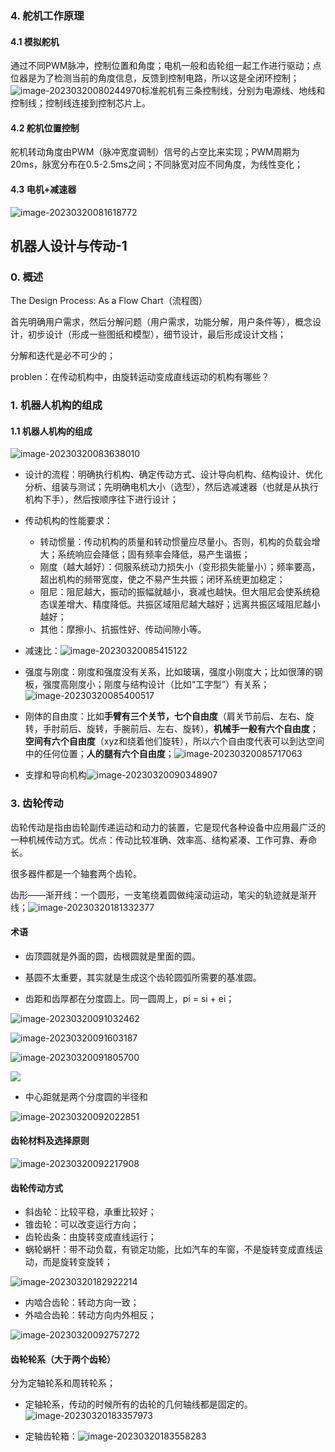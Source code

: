 
### 4. 舵机工作原理

#### 4.1 模拟舵机

通过不同PWM脉冲，控制位置和角度；电机一般和齿轮组一起工作进行驱动；点位器是为了检测当前的角度信息，反馈到控制电路，所以这是全闭环控制；![image-20230320080244970](../img/3.17/image-20230320080244970.png)标准舵机有三条控制线，分别为电源线、地线和控制线；控制线连接到控制芯片上。

#### 4.2 舵机位置控制

舵机转动角度由PWM（脉冲宽度调制）信号的占空比来实现；PWM周期为20ms，脉宽分布在0.5-2.5ms之间；不同脉宽对应不同角度，为线性变化；

#### 4.3 电机+减速器

![image-20230320081618772](../img/3.17/image-20230320081618772.png)

## 机器人设计与传动-1

### 0. 概述

The Design Process: As a Flow Chart（流程图）

首先明确用户需求，然后分解问题（用户需求，功能分解，用户条件等），概念设计，初步设计（形成一些图纸和模型），细节设计，最后形成设计文档；

分解和迭代是必不可少的；

problen：在传动机构中，由旋转运动变成直线运动的机构有哪些？

### 1. 机器人机构的组成

#### 1.1 机器人机构的组成

![image-20230320083638010](../img/3.17/image-20230320083638010.png)

- 设计的流程：明确执行机构、确定传动方式、设计导向机构、结构设计、优化分析、组装与测试；先明确电机大小（选型），然后选减速器（也就是从执行机构下手），然后按顺序往下进行设计；

- 传动机构的性能要求：
  - 转动惯量：传动机构的质量和转动惯量应尽量小。否则，机构的负载会增大；系统响应会降低；固有频率会降低，易产生谐振；
  - 刚度（越大越好）：伺服系统动力损失小（变形损失能量小）；频率要高，超出机构的频带宽度，使之不易产生共振；闭环系统更加稳定；
  - 阻尼：阻尼越大，振动的振幅就越小，衰减也越快。但大阻尼会使系统稳态误差增大、精度降低。共振区域阻尼越大越好；远离共振区域阻尼越小越好；
  - 其他：摩擦小、抗振性好、传动间隙小等。

- 减速比：![image-20230320085415122](../img/3.17/image-20230320085415122.png)

- 强度与刚度：刚度和强度没有关系，比如玻璃，强度小刚度大；比如很薄的钢板，强度高刚度小；刚度与结构设计（比如“工字型”）有关系；![image-20230320085400517](../img/3.17/image-20230320085400517.png)

- 刚体的自由度：比如**手臂有三个关节，七个自由度**（肩关节前后、左右、旋转，手肘前后、旋转，手腕前后、左右、旋转），**机械手一般有六个自由度**；**空间有六个自由度**（xyz和绕着他们旋转），所以六个自由度代表可以到达空间中的任何位置；**人的腿有六个自由度**；![image-20230320085717063](../img/3.17/image-20230320085717063.png)

- 支撑和导向机构![image-20230320090348907](../img/3.17/image-20230320090348907.png)

### 3. 齿轮传动

齿轮传动是指由齿轮副传递运动和动力的装置，它是现代各种设备中应用最广泛的一种机械传动方式。优点：传动比较准确、效率高、结构紧凑、工作可靠、寿命长。

很多器件都是一个轴套两个齿轮。

齿形——渐开线：一个圆形，一支笔绕着圆做纯滚动运动，笔尖的轨迹就是渐开线；![image-20230320181332377](../img/3.17/image-20230320181332377.png)

#### 术语

- 齿顶圆就是外面的圆，齿根圆就是里面的圆。

- 基圆不太重要，其实就是生成这个齿轮圆弧所需要的基准圆。

- 齿距和齿厚都在分度圆上。同一圆周上，pi = si + ei；

![image-20230320091032462](../img/3.17/image-20230320091032462.png)

![image-20230320091603187](../img/3.17/image-20230320091603187.png)

![image-20230320091805700](../img/3.17/image-20230320091805700.png)

![   ](../img/3.17/image-20230320092012116.png)

- 中心距就是两个分度圆的半径和

![image-20230320092022851](../img/3.17/image-20230320092022851.png)

#### 齿轮材料及选择原则 

![image-20230320092217908](../img/3.17/image-20230320092217908.png)

#### 齿轮传动方式

- 斜齿轮：比较平稳，承重比较好；
- 锥齿轮：可以改变运行方向；
- 齿轮齿条：由旋转变成直线运行；
- 蜗轮蜗杆：带不动负载，有锁定功能，比如汽车的车窗，不是旋转变成直线运动，而是旋转变旋转；

![image-20230320182922214](../img/3.17/image-20230320182922214.png)

- 内啮合齿轮：转动方向一致；
- 外啮合齿轮：转动方向内外相反；

![image-20230320092757272](../img/3.17/image-20230320092757272.png)

#### 齿轮轮系（大于两个齿轮）

分为定轴轮系和周转轮系；

- 定轴轮系，传动的时候所有的齿轮的几何轴线都是固定的。![image-20230320183357973](../img/3.17/image-20230320183357973.png)

- 定轴齿轮箱：![image-20230320183558283](../img/3.17/image-20230320183558283.png)
